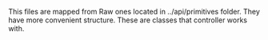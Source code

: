 This files are mapped from Raw ones located in ../api/primitives folder.
They have more convenient structure. These are classes that controller
works with.